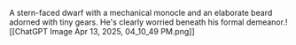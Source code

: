 A stern-faced dwarf with a mechanical monocle and an elaborate beard adorned with tiny gears. He's clearly worried beneath his formal demeanor.![[ChatGPT Image Apr 13, 2025, 04_10_49 PM.png]]